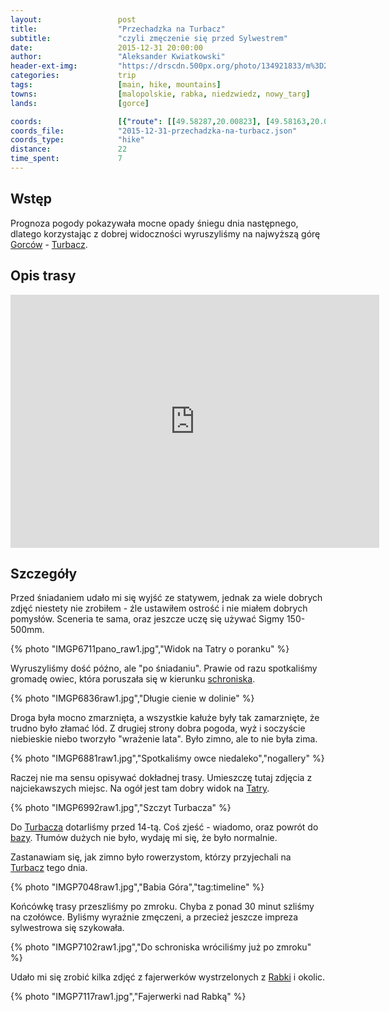 ```yaml
---
layout:                 post
title:                  "Przechadzka na Turbacz"
subtitle:               "czyli zmęczenie się przed Sylwestrem"
date:                   2015-12-31 20:00:00
author:                 "Aleksander Kwiatkowski"
header-ext-img:         "https://drscdn.500px.org/photo/134921833/m%3D2048/1a17b6a07b5deb734f47a9da30bae87b"
categories:             trip
tags:                   [main, hike, mountains]
towns:                  [malopolskie, rabka, niedzwiedz, nowy_targ]
lands:                  [gorce]

coords:                 [{"route": [[49.58287,20.00823], [49.58163,20.00975], [49.57742,20.02514], [49.56611,20.03784], [49.55981,20.03973], [49.55947,20.07483], [49.55259,20.09554], [49.54951,20.09687], [49.54726,20.10850], [49.54335,20.11056], [49.54351,20.11869]], "type": "hike"}]
coords_file:            "2015-12-31-przechadzka-na-turbacz.json"
coords_type:            "hike"
distance:               22
time_spent:             7
---
```


[wiki-pkp-ic]:          https://pl.wikipedia.org/wiki/PKP_Intercity#InterCity
[wiki-maciejowa]:       https://pl.wikipedia.org/wiki/Bac%C3%B3wka_PTTK_na_Maciejowej
[wiki-krakow]:          https://pl.wikipedia.org/wiki/Krak%C3%B3w
[wiki-rabka]:           https://pl.wikipedia.org/wiki/Rabka-Zdr%C3%B3j
[wiki-sucha-beskidzka]: https://pl.wikipedia.org/wiki/Sucha_Beskidzka
[wiki-gsb]:             https://pl.wikipedia.org/wiki/G%C5%82%C3%B3wny_Szlak_Beskidzki

[wiki-gorce]:           https://pl.wikipedia.org/wiki/Gorce
[wiki-turbacz]:         https://pl.wikipedia.org/wiki/Turbacz
[wiki-tatry]:           https://pl.wikipedia.org/wiki/Tatry


Wstęp
-----

Prognoza pogody pokazywała mocne opady śniegu dnia następnego, dlatego korzystając
z dobrej widoczności wyruszyliśmy na najwyższą górę [Gorców][wiki-gorce] -
[Turbacz][wiki-turbacz].

Opis trasy
----------

<iframe height='405' width='590' frameborder='0' allowtransparency='true' scrolling='no' src='https://www.strava.com/activities/462835186/embed/f4b38304b7831d6680383dcaf737a20e04c33f87'></iframe>

Szczegóły
---------

Przed śniadaniem udało mi się wyjść ze statywem, jednak za wiele dobrych zdjęć
niestety nie zrobiłem - źle ustawiłem ostrość i nie miałem dobrych pomysłów.
Sceneria te sama, oraz jeszcze uczę się używać Sigmy 150-500mm.

{% photo "IMGP6711pano_raw1.jpg","Widok na Tatry o poranku" %}

Wyruszyliśmy dość późno, ale "po śniadaniu". Prawie od razu spotkaliśmy gromadę
owiec, która poruszała się w kierunku [schroniska][wiki-maciejowa].

{% photo "IMGP6836raw1.jpg","Długie cienie w dolinie" %}

Droga była mocno zmarznięta, a wszystkie kałuże były tak zamarznięte, że trudno
było złamać lód. Z drugiej strony dobra pogoda, wyż i soczyście niebieskie niebo
tworzyło "wrażenie lata". Było zimno, ale to nie była zima.

{% photo "IMGP6881raw1.jpg","Spotkaliśmy owce niedaleko","nogallery" %}

Raczej nie ma sensu opisywać dokładnej trasy. Umieszczę tutaj zdjęcia z najciekawszych
miejsc. Na ogół jest tam dobry widok na [Tatry][wiki-tatry].

{% photo "IMGP6992raw1.jpg","Szczyt Turbacza" %}

Do [Turbacza][wiki-turbacz] dotarliśmy przed 14-tą. Coś zjeść - wiadomo, oraz
powrót do [bazy][wiki-maciejowa]. Tłumów dużych nie było, wydaję mi się, że było normalnie.

Zastanawiam się, jak zimno było rowerzystom, którzy przyjechali na
[Turbacz][wiki-turbacz] tego dnia.

{% photo "IMGP7048raw1.jpg","Babia Góra","tag:timeline" %}
<!--
<div class='pixels-photo'>
  <p>
    <img src='https://drscdn.500px.org/photo/140613147/m%3D900/fea86be28dd81642846429e9449ce517' alt='Babia Góra and return from Turbacz by Aleksander Kwiatkowski on 500px.com'>
  </p>
  <a href='https://500px.com/photo/140613147/babia-g%C3%B3ra-and-return-from-turbacz-by-aleksander-kwiatkowski' alt='Babia Góra and return from Turbacz by Aleksander Kwiatkowski on 500px.com'></a>
</div>
<script type='text/javascript' src='https://500px.com/embed.js'></script>
-->

Końcówkę trasy przeszliśmy po zmroku. Chyba z ponad 30 minut szliśmy na czołówce. Byliśmy
wyraźnie zmęczeni, a przecież jeszcze impreza sylwestrowa się szykowała.

{% photo "IMGP7102raw1.jpg","Do schroniska wróciliśmy już po zmroku" %}

Udało mi się zrobić kilka zdjęć z fajerwerków wystrzelonych z [Rabki][wiki-rabka] i okolic.

{% photo "IMGP7117raw1.jpg","Fajerwerki nad Rabką" %}
